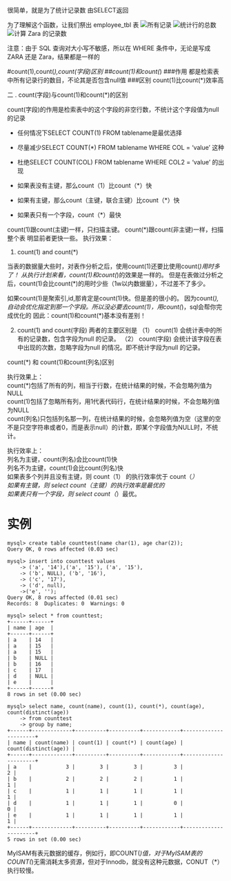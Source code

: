 很简单，就是为了统计记录数
由SELECT返回

为了理解这个函数，让我们祭出 employee_tbl 表
![所有记录](https://upload-images.jianshu.io/upload_images/4685968-c6f571a93a8d2480.png?imageMogr2/auto-orient/strip%7CimageView2/2/w/1240)
![统计行的总数](https://upload-images.jianshu.io/upload_images/4685968-1bcf595e704c1b10.png?imageMogr2/auto-orient/strip%7CimageView2/2/w/1240)
![计算 Zara 的记录数](https://upload-images.jianshu.io/upload_images/4685968-ab0b92ffe7be03ec.png?imageMogr2/auto-orient/strip%7CimageView2/2/w/1240)

注意：由于 SQL 查询对大小写不敏感，所以在 WHERE 条件中，无论是写成 ZARA 还是 Zara，结果都是一样的


#count(1),count(*),count(字段)区别
##count(1)和count(*)
###作用
都是检索表中所有记录行的数目，不论其是否包含null值
###区别
count(1)比count(*)效率高

二 . count(字段)与count(1)和count(*)的区别

count(字段)的作用是检索表中的这个字段的非空行数，不统计这个字段值为null的记录


- 任何情况下SELECT COUNT(1) FROM tablename是最优选择
- 尽量减少SELECT COUNT(*) FROM tablename WHERE COL = ‘value’ 这种
- 杜绝SELECT COUNT(COL) FROM tablename WHERE COL2 = ‘value’ 的出现

- 如果表没有主键，那么count（1）比count（*）快
- 如果有主键，那么count（主键，联合主键）比count（*）快
- 如果表只有一个字段，count（*）最快

count(1)跟count(主键)一样，只扫描主键。
count(*)跟count(非主键)一样，扫描整个表
明显前者更快一些。
执行效果：


1.  count(1) and count(*)

当表的数据量大些时，对表作分析之后，使用count(1)还要比使用count(*)用时多了！ 
从执行计划来看，count(1)和count(*)的效果是一样的。 但是在表做过分析之后，count(1)会比count(*)的用时少些（1w以内数据量），不过差不了多少。 
 
如果count(1)是聚索引,id,那肯定是count(1)快。但是差的很小的。 
因为count(*),自动会优化指定到那一个字段。所以没必要去count(1)，用count(*)，sql会帮你完成优化的 因此：count(1)和count(*)基本没有差别！ 
 
2. count(1) and count(字段)
两者的主要区别是
（1） count(1) 会统计表中的所有的记录数，包含字段为null 的记录。
（2） count(字段) 会统计该字段在表中出现的次数，忽略字段为null 的情况。即不统计字段为null 的记录。 

count(*) 和 count(1)和count(列名)区别  

执行效果上：  
count(*)包括了所有的列，相当于行数，在统计结果的时候，不会忽略列值为NULL  
count(1)包括了忽略所有列，用1代表代码行，在统计结果的时候，不会忽略列值为NULL  
count(列名)只包括列名那一列，在统计结果的时候，会忽略列值为空（这里的空不是只空字符串或者0，而是表示null）的计数，即某个字段值为NULL时，不统计。

执行效率上：  
列名为主键，count(列名)会比count(1)快  
列名不为主键，count(1)会比count(列名)快  
如果表多个列并且没有主键，则 count（1） 的执行效率优于 count（*）  
如果有主键，则 select count（主键）的执行效率是最优的  
如果表只有一个字段，则 select count（*）最优。
# 实例
```
mysql> create table counttest(name char(1), age char(2));
Query OK, 0 rows affected (0.03 sec)

mysql> insert into counttest values
    -> ('a', '14'),('a', '15'), ('a', '15'), 
    -> ('b', NULL), ('b', '16'), 
    -> ('c', '17'),
    -> ('d', null), 
    ->('e', '');
Query OK, 8 rows affected (0.01 sec)
Records: 8  Duplicates: 0  Warnings: 0

mysql> select * from counttest;
+------+------+
| name | age  |
+------+------+
| a    | 14   |
| a    | 15   |
| a    | 15   |
| b    | NULL |
| b    | 16   |
| c    | 17   |
| d    | NULL |
| e    |      |
+------+------+
8 rows in set (0.00 sec)

mysql> select name, count(name), count(1), count(*), count(age), count(distinct(age))
    -> from counttest
    -> group by name;
+------+-------------+----------+----------+------------+----------------------+
| name | count(name) | count(1) | count(*) | count(age) | count(distinct(age)) |
+------+-------------+----------+----------+------------+----------------------+
| a    |           3 |        3 |        3 |          3 |                    2 |
| b    |           2 |        2 |        2 |          1 |                    1 |
| c    |           1 |        1 |        1 |          1 |                    1 |
| d    |           1 |        1 |        1 |          0 |                    0 |
| e    |           1 |        1 |        1 |          1 |                    1 |
+------+-------------+----------+----------+------------+----------------------+
5 rows in set (0.00 sec)
```

MyISAM有表元数据的缓存，例如行，即COUNT(*)值，对于MyISAM表的COUNT(*)无需消耗太多资源，但对于Innodb，就没有这种元数据，CONUT（*）执行较慢。